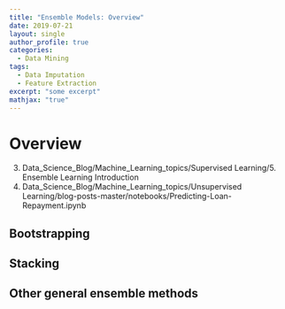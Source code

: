 ```yaml
---
title: "Ensemble Models: Overview"
date: 2019-07-21
layout: single
author_profile: true
categories:
  - Data Mining
tags: 
  - Data Imputation
  - Feature Extraction
excerpt: "some excerpt"
mathjax: "true"
---
```

# Overview
3. Data_Science_Blog/Machine_Learning_topics/Supervised Learning/5. Ensemble Learning Introduction
4. Data_Science_Blog/Machine_Learning_topics/Unsupervised Learning/blog-posts-master/notebooks/Predicting-Loan-Repayment.ipynb
## Bootstrapping

## Stacking

## Other general ensemble methods